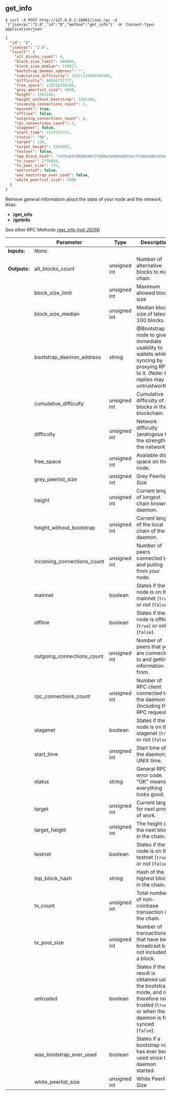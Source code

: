 ## **get_info**


```shell
$ curl -X POST http://127.0.0.1:18081/json_rpc -d '{"jsonrpc":"2.0","id":"0","method":"get_info"}' -H 'Content-Type: application/json'
```
```json
{
  "id": "0",
  "jsonrpc": "2.0",
  "result": {
    "alt_blocks_count": 6,
    "block_size_limit": 600000,
    "block_size_median": 129017,
    "bootstrap_daemon_address": "",
    "cumulative_difficulty": 14121125493385685,
    "difficulty": 60580751777,
    "free_space": 138758750208,
    "grey_peerlist_size": 4998,
    "height": 1562168,
    "height_without_bootstrap": 1562168,
    "incoming_connections_count": 2,
    "mainnet": true,
    "offline": false,
    "outgoing_connections_count": 8,
    "rpc_connections_count": 2,
    "stagenet": false,
    "start_time": 1524751757,
    "status": "OK",
    "target": 120,
    "target_height": 1562063,
    "testnet": false,
    "top_block_hash": "7a7ba647080844073fdd8e3a069e00554c773d6e6863354dba1dec45a43f5592",
    "tx_count": 2759894,
    "tx_pool_size": 755,
    "untrusted": false,
    "was_bootstrap_ever_used": false,
    "white_peerlist_size": 1000
  }
}
```
Retrieve general information about the state of your node and the network.  
Alias:  

* **/get_info**
* **/getinfo**

See other RPC Methods [/get_info (not JSON)](#get-info-not-json)  

|             | Parameter                  | Type         | Description
| ---         | ---                        | ---          | ---
|**Inputs:**  | *None*.                    |              | 
|**Outputs:** | alt_blocks_count           | unsigned int | Number of alternative blocks to main chain.
|             | block_size_limit           | unsigned int | Maximum allowed block size
|             | block_size_median          | unsigned int | Median block size of latest 100 blocks
|             | bootstrap_daemon_address   | string       | @Bootstrap-node to give immediate usability to wallets while syncing by proxying RPC to it. (Note: the replies may be untrustworthy).
|             | cumulative_difficulty      | unsigned int | Cumulative difficulty of all blocks in the blockchain.
|             | difficulty                 | unsigned int | Network difficulty (analogous to the strength of the network)
|             | free_space                 | unsigned int | Available disk space on the node.
|             | grey_peerlist_size         | unsigned int | Grey Peerlist Size
|             | height                     | unsigned int | Current length of longest chain known to daemon.
|             | height_without_bootstrap   | unsigned int | Current length of the local chain of the daemon.
|             | incoming_connections_count | unsigned int | Number of peers connected to and pulling from your node.
|             | mainnet                    | boolean      | States if the node is on the mainnet (`true`) or not (`false`).
|             | offline                    | boolean      | States if the node is offline (`true`) or online (`false`).
|             | outgoing_connections_count | unsigned int | Number of peers that you are connected to and getting information from.
|             | rpc_connections_count      | unsigned int | Number of RPC client connected to the daemon (Including this RPC request).
|             | stagenet                   | boolean      | States if the node is on the stagenet (`true`) or not (`false`).
|             | start_time                 | unsigned int | Start time of the daemon, as UNIX time.
|             | status                     | string       | General RPC error code. "OK" means everything looks good.
|             | target                     | unsigned int | Current target for next proof of work.
|             | target_height              | unsigned int | The height of the next block in the chain.
|             | testnet                    | boolean      | States if the node is on the testnet (`true`) or not (`false`).
|             | top_block_hash             | string       | Hash of the highest block in the chain.
|             | tx_count                   | unsigned int | Total number of non-coinbase transaction in the chain.
|             | tx_pool_size               | unsigned int | Number of transactions that have been broadcast but not included in a block.
|             | untrusted                  | boolean      | States if the result is obtained using the bootstrap mode, and is therefore not trusted (`true`), or when the daemon is fully synced (`false`).
|             | was_bootstrap_ever_used    | boolean      | States if a bootstrap node has ever been used since the daemon started.
|             | white_peerlist_size        | unsigned int | White Peerlist Size
